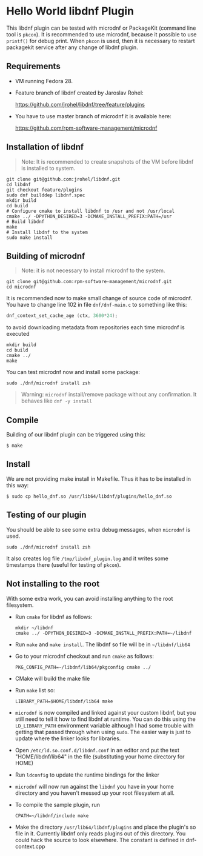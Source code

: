 Hello World libdnf Plugin
=========================

This libdnf plugin can be tested with microdnf or PackageKit (command line
tool is `pkcon`). It is recommended to use microdnf, because it possible to
use `printf()` for debug print. When `pkcon` is used, then it is necessary
to restart packagekit service after any change of libdnf plugin.

Requirements
------------

* VM running Fedora 28.
* Feature branch of libdnf created by Jaroslav Rohel:

  https://github.com/jrohel/libdnf/tree/feature/plugins

* You have to use master branch of microdnf it is available here:

  https://github.com/rpm-software-management/microdnf

Installation of libdnf
----------------------

> Note: It is recommended to create snapshots of the VM before libdnf is
> installed to system.

    git clone git@github.com:jrohel/libdnf.git
    cd libdnf
    git checkout feature/plugins
    sudo dnf builddep libdnf.spec
    mkdir build
    cd build
    # Configure cmake to install libdnf to /usr and not /usr/local
    cmake ../ -DPYTHON_DESIRED=3 -DCMAKE_INSTALL_PREFIX:PATH=/usr
    # Build libdnf
    make
    # Install libdnf to the system
    sudo make install

Building of microdnf
--------------------

> Note: it is not necessary to install microdnf to the system.

    git clone git@github.com:rpm-software-management/microdnf.git
    cd microdnf

It is recommended now to make small change of source code of
microdnf. You have to change line 102 in file `dnf/dnf-main.c` to
something like this:

```c
dnf_context_set_cache_age (ctx, 3600*24);
```

to avoid downloading metadata from repositories each time microdnf
is executed

    mkdir build
    cd build
    cmake ../
    make

You can test microdnf now and install some package:

    sudo ./dnf/microdnf install zsh

> Warning: `microdnf` install/remove package without any confirmation.
> It behaves like `dnf -y install`

Compile
-------

Building of our libdnf plugin can be triggered using this:

    $ make

Install
-------

We are not providing make install in Makefile. Thus it has to be
installed in this way:

    $ sudo cp hello_dnf.so /usr/lib64/libdnf/plugins/hello_dnf.so

Testing of our plugin
---------------------

You should be able to see some extra debug messages, when `microdnf`
is used.

    sudo ./dnf/microdnf install zsh

It also creates log file `/tmp/libdnf_plugin.log` and it writes
some timestamps there (useful for testing of `pkcon`).

Not installing to the root
--------------------------

With some extra work, you can avoid installing anything to the root filesystem.

* Run `cmake` for libdnf as follows:

  ```
  mkdir ~/libdnf
  cmake ../ -DPYTHON_DESIRED=3 -DCMAKE_INSTALL_PREFIX:PATH=~/libdnf
  ```

* Run `make` and `make install`.  The libdnf so file will be in `~/libdnf/lib64`
* Go to your microdnf checkout and run `cmake` as follows:

  ```
  PKG_CONFIG_PATH=~/libdnf/lib64/pkgconfig cmake ../
  ```

* CMake will build the make file
* Run `make` list so:

  ```
  LIBRARY_PATH=$HOME/libdnf/lib64 make
  ```

* `microdnf` is now compiled and linked against your custom libdnf, but you
  still need to tell it how to find libdnf at runtime.  You can do this using
  the `LD_LIBRARY_PATH` environment variable although I had some trouble with
  getting that passed through when using `sudo`.  The easier way is just to
  update where the linker looks for libraries.
* Open `/etc/ld.so.conf.d/libdnf.conf` in an editor and put the text
  "HOME/libdnf/lib64" in the file (substituting your home directory for
  HOME)
* Run `ldconfig` to update the runtime bindings for the linker
* `microdnf` will now run against the `libdnf` you have in your home directory
  and you haven't messed up your root filesystem at all.
* To compile the sample plugin, run

  ```
  CPATH=~/libdnf/include make
  ```
* Make the directory `/usr/lib64/libdnf/plugins` and place the plugin's so file
  in it.  Currently libdnf only reads plugins out of this directory.  You could
  hack the source to look elsewhere.  The constant is defined in dnf-context.cpp
